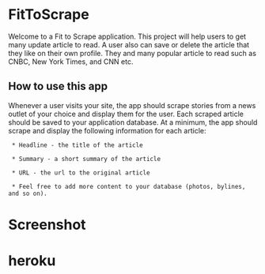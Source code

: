 # FitToScrape

Welcome to a Fit to Scrape application. This project will help users to get many update article to read. A user also can save or delete the article that they like on their own profile. They and many popular article to read such as CNBC, New York Times, and CNN etc.


## How to use this app
 
Whenever a user visits your site, the app should scrape stories from a news outlet of your choice and display them for the user. Each scraped article should be saved to your application database. At a minimum, the app should scrape and display the following information for each article:

     * Headline - the title of the article

     * Summary - a short summary of the article

     * URL - the url to the original article

     * Feel free to add more content to your database (photos, bylines, and so on).

# Screenshot
# heroku
